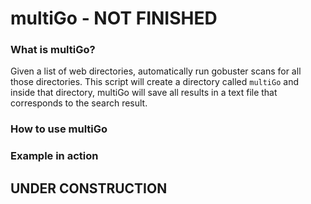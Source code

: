 # multiGo - NOT FINISHED 

### What is multiGo?

Given a list of web directories, automatically run gobuster scans for all those directories. This script will create a directory called ```multiGo``` and inside that directory, multiGo will save all results in a text file that corresponds to the search result.

### How to use multiGo

### Example in action

## UNDER CONSTRUCTION
